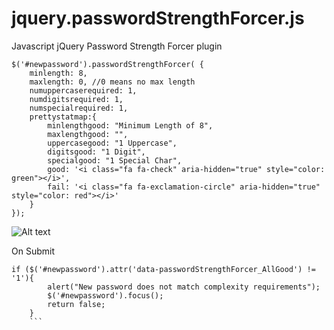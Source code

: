# jquery.passwordStrengthForcer.js
Javascript jQuery Password Strength Forcer plugin

```
$('#newpassword').passwordStrengthForcer( {
    minlength: 8,
    maxlength: 0, //0 means no max length
    numuppercaserequired: 1,
    numdigitsrequired: 1,
    numspecialrequired: 1,
    prettystatmap:{
        minlengthgood: "Minimum Length of 8",
        maxlengthgood: "",
        uppercasegood: "1 Uppercase",
        digitsgood: "1 Digit",
        specialgood: "1 Special Char",
        good: '<i class="fa fa-check" aria-hidden="true" style="color: green"></i>',
        fail: '<i class="fa fa-exclamation-circle" aria-hidden="true" style="color: red"></i>'
    }
});
```
![Alt text](https://usercontent.irccloud-cdn.com/file/qJ5USDra/passwordStrengthForcer "Example")

On Submit
```
if ($('#newpassword').attr('data-passwordStrengthForcer_AllGood') != '1'){
        alert("New password does not match complexity requirements");
        $('#newpassword').focus();
        return false;
    }
    ```
